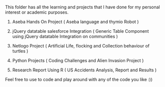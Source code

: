 This folder has all the learning and projects that I have done for my personal interest or academic purposes. 


1. Aseba Hands On Project ( Aseba language and thymio Robot )

2. jQuery datatable salesforce Integration ( Generic Table Component using jQuery datatable Integration on communities )

3. Netlogo Project ( Artificial Life, flocking and Collection behaviour of turtles )

4. Python Projects ( Coding Challenges and Alien Invasion Project )

5. Research Report Using R ( US Accidents Analysis, Report and Results )


Feel free to use to code and play around with any of the code you like :))

